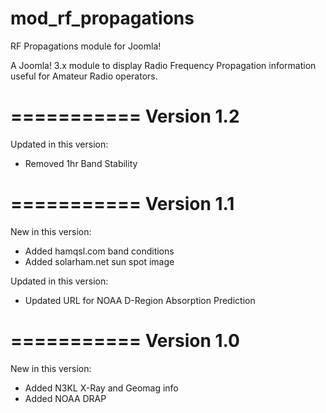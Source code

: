 # mod_rf_propagations
RF Propagations module for Joomla!

A Joomla! 3.x module to display Radio Frequency Propagation information useful for Amateur Radio operators.

===========
Version 1.2
===========

Updated in this version:

- Removed 1hr Band Stability

===========
Version 1.1
===========

New in this version:

- Added hamqsl.com band conditions
- Added solarham.net sun spot image

Updated in this version:

- Updated URL for NOAA D-Region Absorption Prediction

===========
Version 1.0
===========

New in this version:

- Added N3KL X-Ray and Geomag info
- Added NOAA DRAP

